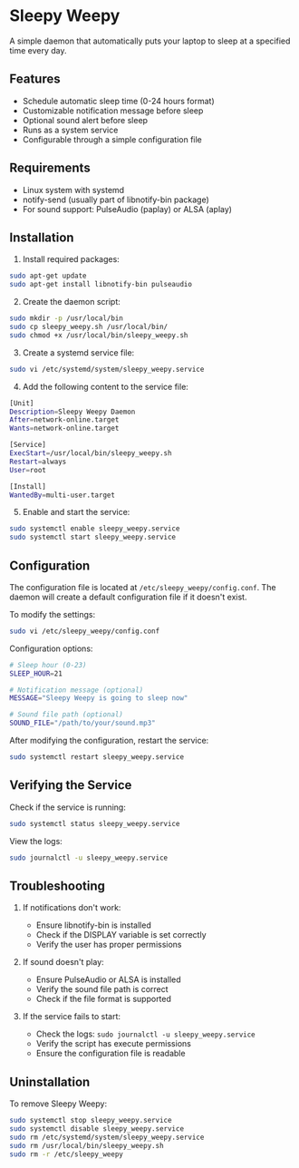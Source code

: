 # Sleepy Weepy

A simple daemon that automatically puts your laptop to sleep at a specified time every day.

## Features

- Schedule automatic sleep time (0-24 hours format)
- Customizable notification message before sleep
- Optional sound alert before sleep
- Runs as a system service
- Configurable through a simple configuration file

## Requirements

- Linux system with systemd
- notify-send (usually part of libnotify-bin package)
- For sound support: PulseAudio (paplay) or ALSA (aplay)

## Installation

1. Install required packages:

```bash
sudo apt-get update
sudo apt-get install libnotify-bin pulseaudio
```

2. Create the daemon script:

```bash
sudo mkdir -p /usr/local/bin
sudo cp sleepy_weepy.sh /usr/local/bin/
sudo chmod +x /usr/local/bin/sleepy_weepy.sh
```

3. Create a systemd service file:

```bash
sudo vi /etc/systemd/system/sleepy_weepy.service
```

4. Add the following content to the service file:

```bash
[Unit]
Description=Sleepy Weepy Daemon
After=network-online.target
Wants=network-online.target

[Service]
ExecStart=/usr/local/bin/sleepy_weepy.sh
Restart=always
User=root

[Install]
WantedBy=multi-user.target
```

5. Enable and start the service:

```bash
sudo systemctl enable sleepy_weepy.service
sudo systemctl start sleepy_weepy.service
```

## Configuration

The configuration file is located at `/etc/sleepy_weepy/config.conf`. The daemon will create a default configuration file if it doesn't exist.

To modify the settings:

```bash
sudo vi /etc/sleepy_weepy/config.conf
```

Configuration options:

```bash
# Sleep hour (0-23)
SLEEP_HOUR=21

# Notification message (optional)
MESSAGE="Sleepy Weepy is going to sleep now"

# Sound file path (optional)
SOUND_FILE="/path/to/your/sound.mp3"
```

After modifying the configuration, restart the service:

```bash
sudo systemctl restart sleepy_weepy.service
```

## Verifying the Service

Check if the service is running:

```bash
sudo systemctl status sleepy_weepy.service
```

View the logs:

```bash
sudo journalctl -u sleepy_weepy.service
```

## Troubleshooting

1. If notifications don't work:

   - Ensure libnotify-bin is installed
   - Check if the DISPLAY variable is set correctly
   - Verify the user has proper permissions

2. If sound doesn't play:

   - Ensure PulseAudio or ALSA is installed
   - Verify the sound file path is correct
   - Check if the file format is supported

3. If the service fails to start:
   - Check the logs: `sudo journalctl -u sleepy_weepy.service`
   - Verify the script has execute permissions
   - Ensure the configuration file is readable

## Uninstallation

To remove Sleepy Weepy:

```bash
sudo systemctl stop sleepy_weepy.service
sudo systemctl disable sleepy_weepy.service
sudo rm /etc/systemd/system/sleepy_weepy.service
sudo rm /usr/local/bin/sleepy_weepy.sh
sudo rm -r /etc/sleepy_weepy
```
